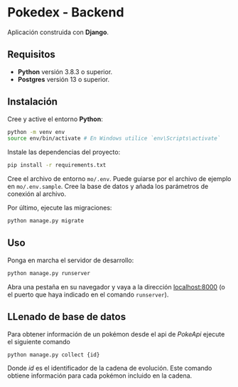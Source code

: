 # Pokedex - Backend

Aplicación construida con **Django**.

## Requisitos

- **Python** versión 3.8.3 o superior.
- **Postgres** versión 13 o superior.

## Instalación

Cree y active el entorno **Python**:

```bash
python -m venv env
source env/bin/activate # En Windows utilice `env\Scripts\activate`
```

Instale las dependencias del proyecto:

```bash
pip install -r requirements.txt
```

Cree el archivo de entorno `mo/.env`. Puede guiarse por el archivo de ejemplo en `mo/.env.sample`. Cree la base de datos y añada los parámetros de conexión al archivo.

Por último, ejecute las migraciones:

```bash
python manage.py migrate
```

## Uso

Ponga en marcha el servidor de desarrollo:

```bash
python manage.py runserver
```

Abra una pestaña en su navegador y vaya a la dirección [localhost:8000](http://localhost:8000) (o el puerto que haya indicado en el comando `runserver`).

## LLenado de base de datos

Para obtener información de un pokémon desde el api de *PokeApi* ejecute el siguiente comando

```bash
python manage.py collect {id}
```

Donde _id_ es el identificador de la cadena de evolución. Este comando obtiene información para cada pokémon incluido en la cadena.
